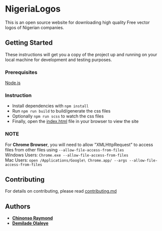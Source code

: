 # NigeriaLogos

This is an open source website for downloading high quality
Free vector logos of Nigerian companies.

## Getting Started

These instructions will get you a copy of the project up and running on your local machine for development and testing purposes. 

### Prerequisites
[Node.js](https://nodejs.org/)

### Instruction

* Install dependencies with `npm install`
* Run `npm run build` to build/generate the css files
* Optionally `npm run scss` to watch the css files
* Finally, open the [index.html](https://github.com/PaystackHQ/nigerialogos/blob/master/index.html) file in your browser to view the site 

### NOTE 
For **Chrome Browser**, you will need to allow "XMLHttpRequest" to access files from other files using `--allow-file-access-from-files`
<br />Windows Users: `Chrome.exe --allow-file-access-from-files`
<br />Mac Users: `open /Applications/Google\ Chrome.app/ --args --allow-file-access-from-files`

## Contributing

For details on contributing, please read [contributing.md](https://github.com/PaystackHQ/nigerialogos/blob/master/contributing.md)


## Authors

* [**Chinonso Raymond**](https://twitter.com/ChinonsoRay) 
* [**Demilade Olaleye**](https://github.com/Demilad)
